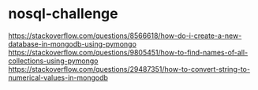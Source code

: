 # nosql-challenge
https://stackoverflow.com/questions/8566618/how-do-i-create-a-new-database-in-mongodb-using-pymongo
https://stackoverflow.com/questions/9805451/how-to-find-names-of-all-collections-using-pymongo
https://stackoverflow.com/questions/29487351/how-to-convert-string-to-numerical-values-in-mongodb
